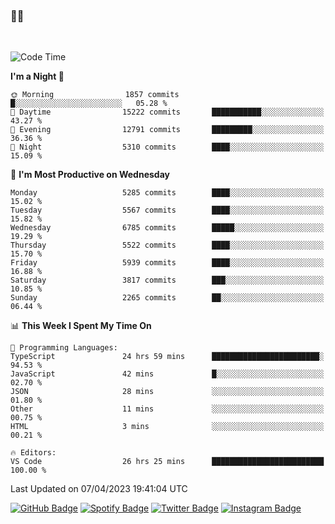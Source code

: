 ### 🤙🍺

<!-- <a href="https://github-readme-stats.vercel.app/api?username=hzak2xx&count_private=true&show_icons=true&theme=dracula">
  <img align="center" src="https://github-readme-stats.vercel.app/api?username=hzak2xx&count_private=true&show_icons=true&theme=dracula" />
</a>
</br> -->
</br>

<!--START_SECTION:waka-->
![Code Time](http://img.shields.io/badge/Code%20Time-2%2C307%20hrs%208%20mins-blue)

**I'm a Night 🦉** 

```text
🌞 Morning                1857 commits        █░░░░░░░░░░░░░░░░░░░░░░░░   05.28 % 
🌆 Daytime                15222 commits       ███████████░░░░░░░░░░░░░░   43.27 % 
🌃 Evening                12791 commits       █████████░░░░░░░░░░░░░░░░   36.36 % 
🌙 Night                  5310 commits        ████░░░░░░░░░░░░░░░░░░░░░   15.09 % 
```
📅 **I'm Most Productive on Wednesday** 

```text
Monday                   5285 commits        ████░░░░░░░░░░░░░░░░░░░░░   15.02 % 
Tuesday                  5567 commits        ████░░░░░░░░░░░░░░░░░░░░░   15.82 % 
Wednesday                6785 commits        █████░░░░░░░░░░░░░░░░░░░░   19.29 % 
Thursday                 5522 commits        ████░░░░░░░░░░░░░░░░░░░░░   15.70 % 
Friday                   5939 commits        ████░░░░░░░░░░░░░░░░░░░░░   16.88 % 
Saturday                 3817 commits        ███░░░░░░░░░░░░░░░░░░░░░░   10.85 % 
Sunday                   2265 commits        ██░░░░░░░░░░░░░░░░░░░░░░░   06.44 % 
```


📊 **This Week I Spent My Time On** 

```text
💬 Programming Languages: 
TypeScript               24 hrs 59 mins      ████████████████████████░   94.53 % 
JavaScript               42 mins             █░░░░░░░░░░░░░░░░░░░░░░░░   02.70 % 
JSON                     28 mins             ░░░░░░░░░░░░░░░░░░░░░░░░░   01.80 % 
Other                    11 mins             ░░░░░░░░░░░░░░░░░░░░░░░░░   00.75 % 
HTML                     3 mins              ░░░░░░░░░░░░░░░░░░░░░░░░░   00.21 % 

🔥 Editors: 
VS Code                  26 hrs 25 mins      █████████████████████████   100.00 % 
```


 Last Updated on 07/04/2023 19:41:04 UTC
<!--END_SECTION:waka-->

[![GitHub Badge](https://img.shields.io/badge/GitHub-100000?style=for-the-badge&logo=github&logoColor=white)](https://github.com/hzak2xx)
[![Spotify Badge](https://img.shields.io/badge/Spotify-1ED760?&style=for-the-badge&logo=spotify&logoColor=white)](https://open.spotify.com/user/uf90s6sbbh75a1mt44clkhkvf)
[![Twitter Badge](https://img.shields.io/badge/Twitter-1DA1F2?style=for-the-badge&logo=twitter&logoColor=white)](https://twitter.com/hzak2xx)
[![Instagram Badge](https://img.shields.io/badge/Instagram-E4405F?style=for-the-badge&logo=instagram&logoColor=white)](https://www.instagram.com/hzak2xx/)
